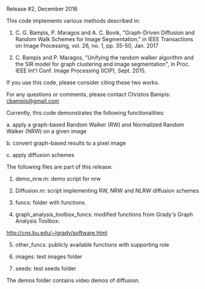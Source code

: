Release #2, December 2016

This code implements various methods described in:

1. C. G. Bampis, P. Maragos and A. C. Bovik, "Graph-Driven Diffusion 
and Random Walk Schemes for Image Segmentation," in IEEE Transactions
on Image Processing, vol. 26, no. 1, pp. 35-50, Jan. 2017

2. C. Bampis and P. Maragos, "Unifying the random walker algorithm and
the SIR model for graph clustering and image segmentation", in Proc.
IEEE Int'l Conf. Image Processing (ICIP), Sept. 2015.

If you use this code, please consider citing these two works.

For any questions or comments, please contact Christos Bampis: cbampis@gmail.com

Currently, this code demonstrates the following functionalities:

a. apply a graph-based Random Walker (RW) and Normalized Random Walker (NRW)
on a given image

b. convert graph-based results to a pixel image

c. apply diffusion schemes

The following files are part of this release:

1. demo_nrw.m: demo script for nrw

2. Diffusion.m: script implementing RW, NRW and NLRW diffusion schemes

3. funcs: folder with functions

4. graph_analysis_toolbox_funcs: modified functions from Grady's Graph Analysis Toolbox:

http://cns.bu.edu/~lgrady/software.html

5. other_funcs: publicly available functions with supporting role

6. images: test images folder

7. seeds: test seeds folder

The demos folder contains video demos of diffusion.